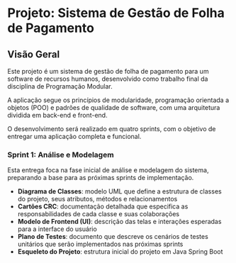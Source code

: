 # Projeto: Sistema de Gestão de Folha de Pagamento

## Visão Geral
Este projeto é um sistema de gestão de folha de pagamento para um software de recursos humanos, desenvolvido como trabalho final da disciplina de Programação Modular.  

A aplicação segue os princípios de modularidade, programação orientada a objetos (POO) e padrões de qualidade de software, com uma arquitetura dividida em back-end e front-end.  

O desenvolvimento será realizado em quatro sprints, com o objetivo de entregar uma aplicação completa e funcional.

### Sprint 1: Análise e Modelagem
Esta entrega foca na fase inicial de análise e modelagem do sistema, preparando a base para as próximas sprints de implementação.  

- **Diagrama de Classes**: modelo UML que define a estrutura de classes do projeto, seus atributos, métodos e relacionamentos  
- **Cartões CRC**: documentação detalhada que especifica as responsabilidades de cada classe e suas colaborações  
- **Modelo de Frontend (UI)**: descrição das telas e interações esperadas para a interface do usuário  
- **Plano de Testes**: documento que descreve os cenários de testes unitários que serão implementados nas próximas sprints  
- **Esqueleto do Projeto**: estrutura inicial do projeto em Java Spring Boot  
